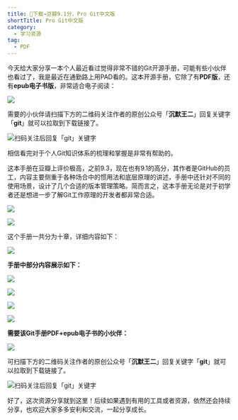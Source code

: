 ```yaml
---
title: 👏下载→豆瓣9.1分，Pro Git中文版
shortTitle: Pro Git中文版
category:
  - 学习资源
tag:
  - PDF
---
```


今天给大家分享一本个人最近看过觉得非常不错的Git开源手册，可能有些小伙伴也看过了，我是最近在通勤路上用PAD看的。这本开源手册，它除了有**PDF版**，还有**epub电子书版**，非常适合电子阅读：

![](http://cdn.tobebetterjavaer.com/tobebetterjavaer/images/download/progit-41240dae-f097-4986-b1a3-20f6a8035732.jpg)

需要的小伙伴请扫描下方的二维码关注作者的原创公众号「**沉默王二**」回复关键字「**git**」就可以拉取到下载链接了。

![扫码关注后回复「git」关键字](http://cdn.tobebetterjavaer.com/tobebetterjavaer/images/gongzhonghao.png)

相信看完对于个人Git知识体系的梳理和掌握是非常有帮助的。

这本手册在豆瓣上评价极高，之前9.3，现在也有9.1的高分，其作者是GitHub的员工，内容主要侧重于各种场合中的惯用法和底层原理的讲述，手册中还针对不同的使用场景，设计了几个合适的版本管理策略。简而言之，这本手册无论是对于初学者还是想进一步了解Git工作原理的开发者都非常合适。

![](http://cdn.tobebetterjavaer.com/tobebetterjavaer/images/download/progit-66757d24-4bcb-4084-9e7f-8e9e32d517c4.jpg)

![](http://cdn.tobebetterjavaer.com/tobebetterjavaer/images/download/progit-b829ef9a-3c8f-4e91-b88b-3eeb1692d8d9.jpg)

这个手册一共分为十章，详细内容如下：

![](http://cdn.tobebetterjavaer.com/tobebetterjavaer/images/download/progit-33b772d5-fa59-4181-8831-9efe9c1b11ea.jpg)

**手册中部分内容展示如下：**

![](http://cdn.tobebetterjavaer.com/tobebetterjavaer/images/download/progit-f8c62f18-ceaa-4de1-b7ad-961cd1418bfb.jpg)

![](http://cdn.tobebetterjavaer.com/tobebetterjavaer/images/download/progit-d82932c6-5a30-4ed6-86e5-e4ca468e8a13.jpg)

![](http://cdn.tobebetterjavaer.com/tobebetterjavaer/images/download/progit-ca7c7781-7c3f-4729-9cd7-2c050b660e4e.jpg)

![](http://cdn.tobebetterjavaer.com/tobebetterjavaer/images/download/progit-91c726c1-a10d-41fb-8b2a-a5228d741106.jpg)

**需要该Git手册PDF+epub电子书的小伙伴：**

![](http://cdn.tobebetterjavaer.com/tobebetterjavaer/images/download/progit-eff913ad-4635-498f-8a04-01a03380e84a.jpg)

可扫描下方的二维码关注作者的原创公众号「**沉默王二**」回复关键字「**git**」就可以拉取到下载链接了。

![扫码关注后回复「git」关键字](http://cdn.tobebetterjavaer.com/tobebetterjavaer/images/gongzhonghao.png)


好了，这次资源分享就到这里！后续如果遇到有用的工具或者资源，依然还会持续分享，也欢迎大家多多安利和交流，一起分享成长。
